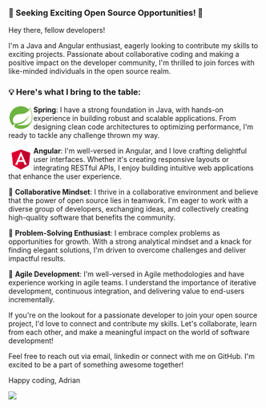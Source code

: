 ### 🌟 Seeking Exciting Open Source Opportunities! 🌟

Hey there, fellow developers!

I'm a Java and Angular enthusiast, eagerly looking to contribute my skills to exciting projects. Passionate about collaborative coding and making a positive impact on the developer community, I'm thrilled to join forces with like-minded individuals in the open source realm.

### 💡 Here's what I bring to the table:
<b>Spring</b>: <img align="left" alt="Spring" width="50px" src="https://raw.githubusercontent.com/github/explore/80688e429a7d4ef2fca1e82350fe8e3517d3494d/topics/spring-boot/spring-boot.png"/> I have a strong foundation in Java, with hands-on experience in building robust and scalable applications. From designing clean code architectures to optimizing performance, I'm ready to tackle any challenge thrown my way.

<b>Angular</b>:  <img align="left" alt="Angular" width="50px"
 src="https://raw.githubusercontent.com/github/explore/80688e429a7d4ef2fca1e82350fe8e3517d3494d/topics/angular/angular.png"/> I'm well-versed in Angular, and I love crafting delightful user interfaces. Whether it's creating responsive layouts or integrating RESTful APIs, I enjoy building intuitive web applications that enhance the user experience.

🔹 <b>Collaborative Mindset</b>: I thrive in a collaborative environment and believe that the power of open source lies in teamwork. I'm eager to work with a diverse group of developers, exchanging ideas, and collectively creating high-quality software that benefits the community.

🔹 <b>Problem-Solving Enthusiast</b>: I embrace complex problems as opportunities for growth. With a strong analytical mindset and a knack for finding elegant solutions, I'm driven to overcome challenges and deliver impactful results.

🔹 <b>Agile Development</b>: I'm well-versed in Agile methodologies and have experience working in agile teams. I understand the importance of iterative development, continuous integration, and delivering value to end-users incrementally.

If you're on the lookout for a passionate developer to join your open source project, I'd love to connect and contribute my skills. Let's collaborate, learn from each other, and make a meaningful impact on the world of software development!

Feel free to reach out via email, linkedin or connect with me on GitHub. I'm excited to be a part of something awesome together!

Happy coding,
Adrian

![](https://komarev.com/ghpvc/?username=AdrianRomanski)

